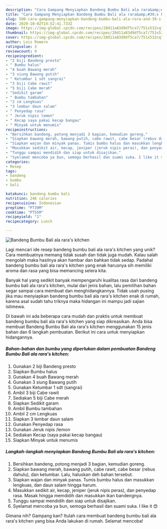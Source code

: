 ```yaml
---
description: "Cara Gampang Menyiapkan Bandeng Bumbu Bali ala rara&amp;#39;s kitchen, Sempurna"
title: "Cara Gampang Menyiapkan Bandeng Bumbu Bali ala rara&amp;#39;s kitchen, Sempurna"
slug: 500-cara-gampang-menyiapkan-bandeng-bumbu-bali-ala-rara-and-39-s-kitchen-sempurna
date: 2020-10-02T14:52:41.733Z
image: https://img-global.cpcdn.com/recipes/28d11a83d9df5ca7/751x532cq70/bandeng-bumbu-bali-ala-raras-kitchen-foto-resep-utama.jpg
thumbnail: https://img-global.cpcdn.com/recipes/28d11a83d9df5ca7/751x532cq70/bandeng-bumbu-bali-ala-raras-kitchen-foto-resep-utama.jpg
cover: https://img-global.cpcdn.com/recipes/28d11a83d9df5ca7/751x532cq70/bandeng-bumbu-bali-ala-raras-kitchen-foto-resep-utama.jpg
author: Lois Romero
ratingvalue: 3
reviewcount: 9
recipeingredient:
- "2 biji Bandeng presto"
- " Bumbu halus"
- "4 buah Bawang merah"
- "3 siung Bawang putih"
- " Ketumbar 1 sdt sangrai"
- "3 biji Cabe rawit"
- "5 biji Cabe merah"
- "Sedikit garam"
- " Bumbu tambahan"
- "2 cm Lengkuas"
- "3 lembar daun salam"
- " Penyedap rasa"
- " Jeruk nipis lemon"
- " Kecap saya pakai kecap bangau"
- " Minyak untuk menumis"
recipeinstructions:
- "Bersihkan bandeng, potong menjadi 3 bagian, kemudian goreng."
- "Siapkan bawang merah, bawang putih, cabe rawit, cabe besar (rebus dahulu), dan ketumbar. Lalu, haluskan deh bahan tersebut."
- "Siapkan wajan dan minyak panas. Tumis bumbu halus dan masukkan lengkuas, dan daun salam hingga harum."
- "Masukkan sedikit air, kecap, jeniper (jeruk nipis peras), dan penyedap rasa. Masak hingga memdidih dan masukkan ikan bandengnya."
- "Tunggu sampai mendidih dan siap untuk disajikan."
- "Syelamat mencoba ya bun, semoga berhasil dan suami suka. I like it 😍"
categories:
- Resep
tags:
- bandeng
- bumbu
- bali

katakunci: bandeng bumbu bali 
nutrition: 246 calories
recipecuisine: Indonesian
preptime: "PT39M"
cooktime: "PT55M"
recipeyield: "1"
recipecategory: Lunch

---
```



![Bandeng Bumbu Bali ala rara&#39;s kitchen](https://img-global.cpcdn.com/recipes/28d11a83d9df5ca7/751x532cq70/bandeng-bumbu-bali-ala-raras-kitchen-foto-resep-utama.jpg)

Lagi mencari ide resep bandeng bumbu bali ala rara&#39;s kitchen yang unik? Cara membuatnya memang tidak susah dan tidak juga mudah. Kalau salah mengolah maka hasilnya akan hambar dan bahkan tidak sedap. Padahal bandeng bumbu bali ala rara&#39;s kitchen yang enak harusnya sih memiliki aroma dan rasa yang bisa memancing selera kita.



Banyak hal yang sedikit banyak mempengaruhi kualitas rasa dari bandeng bumbu bali ala rara&#39;s kitchen, mulai dari jenis bahan, lalu pemilihan bahan segar sampai cara membuat dan menghidangkannya. Tidak usah pusing jika mau menyiapkan bandeng bumbu bali ala rara&#39;s kitchen enak di rumah, karena asal sudah tahu triknya maka hidangan ini mampu jadi sajian istimewa.


Di bawah ini ada beberapa cara mudah dan praktis untuk membuat bandeng bumbu bali ala rara&#39;s kitchen yang siap dikreasikan. Anda bisa membuat Bandeng Bumbu Bali ala rara&#39;s kitchen menggunakan 15 jenis bahan dan 6 langkah pembuatan. Berikut ini cara untuk menyiapkan hidangannya.

<!--inarticleads1-->

##### Bahan-bahan dan bumbu yang diperlukan dalam pembuatan Bandeng Bumbu Bali ala rara&#39;s kitchen:

1. Gunakan 2 biji Bandeng presto
1. Siapkan  Bumbu halus
1. Gunakan 4 buah Bawang merah
1. Gunakan 3 siung Bawang putih
1. Gunakan  Ketumbar 1 sdt (sangrai)
1. Ambil 3 biji Cabe rawit
1. Sediakan 5 biji Cabe merah
1. Siapkan Sedikit garam
1. Ambil  Bumbu tambahan
1. Ambil 2 cm Lengkuas
1. Siapkan 3 lembar daun salam
1. Gunakan  Penyedap rasa
1. Gunakan  Jeruk nipis /lemon
1. Sediakan  Kecap (saya pakai kecap bangau)
1. Siapkan  Minyak untuk menumis




<!--inarticleads2-->

##### Langkah-langkah menyiapkan Bandeng Bumbu Bali ala rara&#39;s kitchen:

1. Bersihkan bandeng, potong menjadi 3 bagian, kemudian goreng.
1. Siapkan bawang merah, bawang putih, cabe rawit, cabe besar (rebus dahulu), dan ketumbar. Lalu, haluskan deh bahan tersebut.
1. Siapkan wajan dan minyak panas. Tumis bumbu halus dan masukkan lengkuas, dan daun salam hingga harum.
1. Masukkan sedikit air, kecap, jeniper (jeruk nipis peras), dan penyedap rasa. Masak hingga memdidih dan masukkan ikan bandengnya.
1. Tunggu sampai mendidih dan siap untuk disajikan.
1. Syelamat mencoba ya bun, semoga berhasil dan suami suka. I like it 😍




Gimana nih? Gampang kan? Itulah cara membuat bandeng bumbu bali ala rara&#39;s kitchen yang bisa Anda lakukan di rumah. Selamat mencoba!
